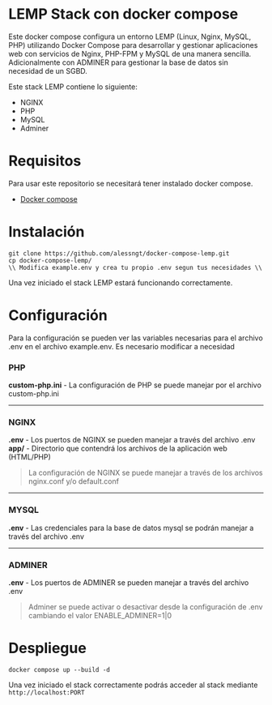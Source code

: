 # LEMP Stack con docker compose
Este docker compose configura un entorno LEMP (Linux, Nginx, MySQL, PHP) utilizando Docker Compose para desarrollar y gestionar aplicaciones web con servicios de Nginx, PHP-FPM y MySQL de una manera sencilla. Adicionalmente con ADMINER para gestionar la base de datos sin necesidad de un SGBD.

Este stack LEMP contiene lo siguiente:

- NGINX
- PHP
- MySQL
- Adminer

# Requisitos
Para usar este repositorio se necesitará tener instalado docker compose.

- [Docker compose](https://docs.docker.com/compose/install/)

# Instalación
```
git clone https://github.com/alessngt/docker-compose-lemp.git
cp docker-compose-lemp/
\\ Modifica example.env y crea tu propio .env segun tus necesidades \\
```
Una vez iniciado el stack LEMP estará funcionando correctamente.

# Configuración
Para la configuración se pueden ver las variables necesarias para el archivo .env en el archivo example.env. Es necesario modificar a necesidad

### PHP
**custom-php.ini** - La configuración de PHP se puede manejar por el archivo custom-php.ini

---
### NGINX
**.env** - Los puertos de NGINX se pueden manejar a través del archivo .env
**app/** - Directorio que contendrá los archivos de la aplicación web (HTML/PHP)
> La configuración de NGINX se puede manejar a través de los archivos nginx.conf y/o default.conf

---
### MYSQL
**.env** - Las credenciales para la base de datos mysql se podrán manejar a través del archivo .env

---
### ADMINER
**.env** - Los puertos de ADMINER se pueden manejar a través del archivo .env
> Adminer se puede activar o desactivar desde la configuración de .env cambiando el valor ENABLE_ADMINER=1|0

# Despliegue

```
docker compose up --build -d
```
Una vez iniciado el stack correctamente podrás acceder al stack mediante `http://localhost:PORT`

